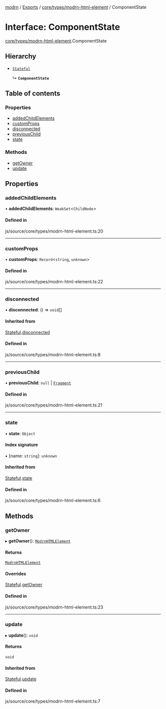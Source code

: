 [modrn](../README.md) / [Exports](../modules.md) / [core/types/modrn-html-element](../modules/core_types_modrn_html_element.md) / ComponentState

# Interface: ComponentState

[core/types/modrn-html-element](../modules/core_types_modrn_html_element.md).ComponentState

## Hierarchy

- [`Stateful`](core_types_modrn_html_element.Stateful.md)

  ↳ **`ComponentState`**

## Table of contents

### Properties

- [addedChildElements](core_types_modrn_html_element.ComponentState.md#addedchildelements)
- [customProps](core_types_modrn_html_element.ComponentState.md#customprops)
- [disconnected](core_types_modrn_html_element.ComponentState.md#disconnected)
- [previousChild](core_types_modrn_html_element.ComponentState.md#previouschild)
- [state](core_types_modrn_html_element.ComponentState.md#state)

### Methods

- [getOwner](core_types_modrn_html_element.ComponentState.md#getowner)
- [update](core_types_modrn_html_element.ComponentState.md#update)

## Properties

### addedChildElements

• **addedChildElements**: `WeakSet`<`ChildNode`\>

#### Defined in

js/source/core/types/modrn-html-element.ts:20

___

### customProps

• **customProps**: `Record`<`string`, `unknown`\>

#### Defined in

js/source/core/types/modrn-html-element.ts:22

___

### disconnected

• **disconnected**: () => `void`[]

#### Inherited from

[Stateful](core_types_modrn_html_element.Stateful.md).[disconnected](core_types_modrn_html_element.Stateful.md#disconnected)

#### Defined in

js/source/core/types/modrn-html-element.ts:8

___

### previousChild

• **previousChild**: ``null`` \| [`Fragment`](../modules/core_types_modrn_html_element.md#fragment)

#### Defined in

js/source/core/types/modrn-html-element.ts:21

___

### state

• **state**: `Object`

#### Index signature

▪ [name: `string`]: `unknown`

#### Inherited from

[Stateful](core_types_modrn_html_element.Stateful.md).[state](core_types_modrn_html_element.Stateful.md#state)

#### Defined in

js/source/core/types/modrn-html-element.ts:6

## Methods

### getOwner

▸ **getOwner**(): [`ModrnHTMLElement`](../classes/core_types_modrn_html_element.ModrnHTMLElement.md)

#### Returns

[`ModrnHTMLElement`](../classes/core_types_modrn_html_element.ModrnHTMLElement.md)

#### Overrides

[Stateful](core_types_modrn_html_element.Stateful.md).[getOwner](core_types_modrn_html_element.Stateful.md#getowner)

#### Defined in

js/source/core/types/modrn-html-element.ts:23

___

### update

▸ **update**(): `void`

#### Returns

`void`

#### Inherited from

[Stateful](core_types_modrn_html_element.Stateful.md).[update](core_types_modrn_html_element.Stateful.md#update)

#### Defined in

js/source/core/types/modrn-html-element.ts:7
